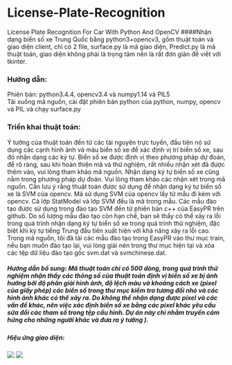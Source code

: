 # License-Plate-Recognition
License Plate Recognition For Car With Python And OpenCV
####Nhận dạng biển số xe Trung Quốc bằng python3+opencv3, gồm thuật toán và giao diện client, chỉ có 2 file, surface.py là mã giao diện, Predict.py là mã thuật toán, giao diện không phải là trọng tâm nên là rất đơn giản để viết với tkinter.

### Hướng dẫn:
Phiên bản: python3.4.4, opencv3.4 và numpy1.14 và PIL5<br>
Tải xuống mã nguồn, cài đặt phiên bản python của python, numpy, opencv và PIL và chạy surface.py

### Triển khai thuật toán:
Ý tưởng của thuật toán đến từ các tài nguyên trực tuyến, đầu tiên nó sử dụng các cạnh hình ảnh và màu biển số xe để xác định vị trí biển số xe, sau đó nhận dạng các ký tự. Biển số xe được định vị theo phương pháp dự đoán, để rõ ràng, sau khi hoàn thiện mã và thử nghiệm, rất nhiều nhận xét đã được thêm vào, vui lòng tham khảo mã nguồn. Nhận dạng ký tự biển số xe cũng nằm trong phương pháp dự đoán. Vui lòng tham khảo các nhận xét trong mã nguồn. Cần lưu ý rằng thuật toán được sử dụng để nhận dạng ký tự biển số xe là SVM của opencv. Mã sử ​​dụng SVM của opencv lấy từ mẫu đi kèm với opencv. Cả lớp StatModel và lớp SVM đều là mã trong mẫu. Các mẫu đào tạo được sử dụng trong đào tạo SVM đến từ phiên bản c++ của EasyPR trên github. Do số lượng mẫu đào tạo còn hạn chế, bạn sẽ thấy có thể xảy ra lỗi trong quá trình nhận dạng ký tự biển số xe trong quá trình thử nghiệm, đặc biệt khi ký tự tiếng Trung đầu tiên xuất hiện với khả năng xảy ra lỗi cao. Trong mã nguồn, tôi đã tải các mẫu đào tạo trong EasyPR vào thư mục train\, nếu bạn muốn đào tạo lại, vui lòng giải nén trong thư mục hiện tại và xóa các tệp dữ liệu đào tạo gốc svm.dat và svmchinese.dat.

##### Hướng dẫn bổ sung: Mã thuật toán chỉ có 500 dòng, trong quá trình thử nghiệm nhận thấy các thông số của thuật toán định vị biển số xe bị ảnh hưởng bởi độ phân giải hình ảnh, độ lệch màu và khoảng cách xe (pixel của giấy phép) các biển số trong thư mục kiểm tra tương đối nhỏ và các hình ảnh khác có thể xảy ra. Do không thể nhận dạng được pixel và các vấn đề khác, nên việc xác định biển số xe bằng các pixel khác yêu cầu sửa đổi các tham số trong tệp cấu hình. Dự án này chỉ nhằm truyền cảm hứng cho những người khác và đưa ra ý tưởng ).
##### Hiệu ứng giao diện:
![](https://github.com/wzh191920/License-Plate-Recognition/blob/master/Screenshots/3.png)
![](https://github.com/wzh191920/License-Plate-Recognition/blob/master/Screenshots/5.png)
